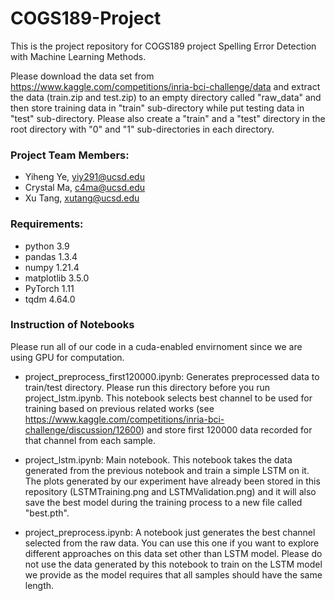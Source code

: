 # COGS189-Project
This is the project repository for  COGS189 project Spelling Error Detection with Machine Learning Methods.

Please download the data set from https://www.kaggle.com/competitions/inria-bci-challenge/data and extract the data (train.zip and test.zip) to an empty directory
called "raw_data" and then store training data in "train" sub-directory while put testing data in "test" sub-directory. Please also create a "train" and a "test" directory in the root directory with "0" and "1" sub-directories in each directory.

### Project Team Members:
- Yiheng Ye, yiy291@ucsd.edu
- Crystal Ma, c4ma@ucsd.edu
- Xu Tang, xutang@ucsd.edu

### Requirements:
- python 3.9
- pandas 1.3.4
- numpy 1.21.4
- matplotlib 3.5.0
- PyTorch 1.11
- tqdm 4.64.0

### Instruction of Notebooks

Please run all of our code in a cuda-enabled envirnoment since we are using GPU for computation.

- project_preprocess_first120000.ipynb: Generates preprocessed data to train/test directory. Please run this directory before you run project_lstm.ipynb. This notebook
selects best channel to be used for training based on previous related works (see https://www.kaggle.com/competitions/inria-bci-challenge/discussion/12600) and store first 120000 data recorded for that channel from each sample.

- project_lstm.ipynb: Main notebook. This notebook takes the data generated from the previous notebook and train a simple LSTM on it. The plots generated by our experiment have already been stored in this repository (LSTMTraining.png and LSTMValidation.png) and it will also save the best model during the training process to a
new file called "best.pth".

- project_preprocess.ipynb: A notebook just generates the best channel selected from the raw data. You can use this one if you want to explore different approaches on 
this data set other than LSTM model. Please do not use the data generated by this notebook to train on the LSTM model we provide as the model requires that all samples should have the same length.


